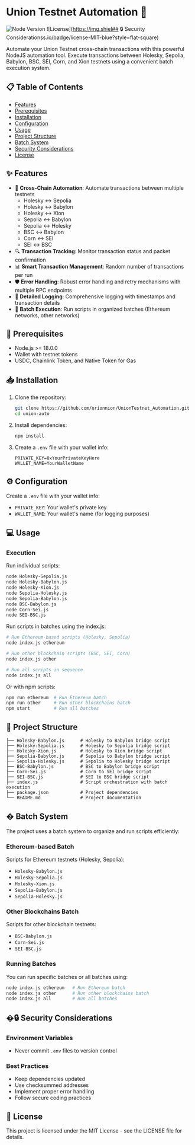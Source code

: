 # Union Testnet Automation 🔄
![Node Version](https://img.shields.io/badge/node-%3E%3D18.0.0-brightgreen?style=flat-square)
![License](https://img.shiel## 🔒 Security Considerationss.io/badge/license-MIT-blue?style=flat-square)

Automate your Union Testnet cross-chain transactions with this powerful NodeJS automation tool. Execute transactions between Holesky, Sepolia, Babylon, BSC, SEI, Corn, and Xion testnets using a convenient batch execution system.

## 📋 Table of Contents

- [Features](#features)
- [Prerequisites](#prerequisites)
- [Installation](#installation)
- [Configuration](#configuration)
- [Usage](#usage)
- [Project Structure](#project-structure)
- [Batch System](#-batch-system)
- [Security Considerations](#-security-considerations)
- [License](#-license)

## ✨ Features

- 🔄 **Cross-Chain Automation**: Automate transactions between multiple testnets
  - Holesky ↔️ Sepolia
  - Holesky ↔️ Babylon
  - Holesky ↔️ Xion
  - Sepolia ↔️ Babylon
  - Sepolia ↔️ Holesky
  - BSC ↔️ Babylon
  - Corn ↔️ SEI
  - SEI ↔️ BSC
- 🔍 **Transaction Tracking**: Monitor transaction status and packet confirmation
- 📊 **Smart Transaction Management**: Random number of transactions per run
- 🛡️ **Error Handling**: Robust error handling and retry mechanisms with multiple RPC endpoints
- 📝 **Detailed Logging**: Comprehensive logging with timestamps and transaction details
- 🔀 **Batch Execution**: Run scripts in organized batches (Ethereum networks, other networks)

## 🚀 Prerequisites

- Node.js >= 18.0.0
- Wallet with testnet tokens
- USDC, Chainlink Token, and Native Token for Gas

## 📥 Installation

1. Clone the repository:
   ```bash
   git clone https://github.com/orionnion/UnionTestnet_Automation.git
   cd union-auto
   ```

2. Install dependencies:
   ```bash
   npm install
   ```

3. Create a `.env` file with your wallet info:
   ```
   PRIVATE_KEY=0xYourPrivateKeyHere
   WALLET_NAME=YourWalletName
   ```

## ⚙️ Configuration

Create a `.env` file with your wallet info:

- `PRIVATE_KEY`: Your wallet's private key
- `WALLET_NAME`: Your wallet's name (for logging purposes)

## 💻 Usage

### Execution

Run individual scripts:

```bash
node Holesky-Sepolia.js
node Holesky-Babylon.js
node Holesky-Xion.js
node Sepolia-Holesky.js
node Sepolia-Babylon.js
node BSC-Babylon.js
node Corn-Sei.js
node SEI-BSC.js
```

Run scripts in batches using the index.js:

```bash
# Run Ethereum-based scripts (Holesky, Sepolia)
node index.js ethereum

# Run other blockchain scripts (BSC, SEI, Corn)
node index.js other

# Run all scripts in sequence
node index.js all
```

Or with npm scripts:

```bash
npm run ethereum  # Run Ethereum batch
npm run other     # Run other blockchains batch
npm start         # Run all batches
```

## 📁 Project Structure

```
├── Holesky-Babylon.js      # Holesky to Babylon bridge script
├── Holesky-Sepolia.js      # Holesky to Sepolia bridge script
├── Holesky-Xion.js         # Holesky to Xion bridge script
├── Sepolia-Babylon.js      # Sepolia to Babylon bridge script
├── Sepolia-Holesky.js      # Sepolia to Holesky bridge script
├── BSC-Babylon.js          # BSC to Babylon bridge script
├── Corn-Sei.js             # Corn to SEI bridge script
├── SEI-BSC.js              # SEI to BSC bridge script 
├── index.js                # Script orchestration with batch execution
├── package.json            # Project dependencies
└── README.md               # Project documentation
```


## � Batch System

The project uses a batch system to organize and run scripts efficiently:

### Ethereum-based Batch
Scripts for Ethereum testnets (Holesky, Sepolia):
- `Holesky-Babylon.js`
- `Holesky-Sepolia.js`
- `Holesky-Xion.js`
- `Sepolia-Babylon.js`
- `Sepolia-Holesky.js`

### Other Blockchains Batch
Scripts for other blockchain testnets:
- `BSC-Babylon.js`
- `Corn-Sei.js`
- `SEI-BSC.js`

### Running Batches
You can run specific batches or all batches using:
```bash
node index.js ethereum   # Run Ethereum batch
node index.js other      # Run other blockchains batch
node index.js all        # Run all batches
```

## �🔒 Security Considerations

### Environment Variables
- Never commit `.env` files to version control

### Best Practices
- Keep dependencies updated
- Use checksummed addresses
- Implement proper error handling
- Follow secure coding practices

## 📄 License

This project is licensed under the MIT License - see the LICENSE file for details.
